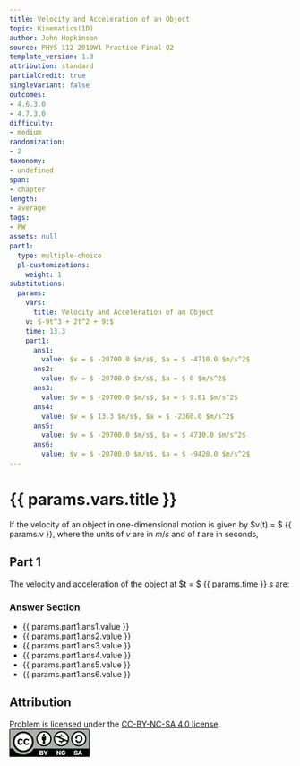 ```yaml
---
title: Velocity and Acceleration of an Object
topic: Kinematics(1D)
author: John Hopkinson
source: PHYS 112 2019W1 Practice Final Q2
template_version: 1.3
attribution: standard
partialCredit: true
singleVariant: false
outcomes:
- 4.6.3.0
- 4.7.3.0
difficulty:
- medium
randomization:
- 2
taxonomy:
- undefined
span:
- chapter
length:
- average
tags:
- PW
assets: null
part1:
  type: multiple-choice
  pl-customizations:
    weight: 1
substitutions:
  params:
    vars:
      title: Velocity and Acceleration of an Object
    v: $-9t^3 + 2t^2 + 9t$
    time: 13.3
    part1:
      ans1:
        value: $v = $ -20700.0 $m/s$, $a = $ -4710.0 $m/s^2$
      ans2:
        value: $v = $ -20700.0 $m/s$, $a = $ 0 $m/s^2$
      ans3:
        value: $v = $ -20700.0 $m/s$, $a = $ 9.81 $m/s^2$
      ans4:
        value: $v = $ 13.3 $m/s$, $a = $ -2360.0 $m/s^2$
      ans5:
        value: $v = $ -20700.0 $m/s$, $a = $ 4710.0 $m/s^2$
      ans6:
        value: $v = $ -20700.0 $m/s$, $a = $ -9420.0 $m/s^2$
---
```

# {{ params.vars.title }}
If the velocity of an object in one-dimensional motion is given by $v(t) = $ {{ params.v }}, where the units of $v$ are in $m/s$ and of $t$ are in seconds,

## Part 1

The velocity and acceleration of the object at $t = $ {{ params.time }} $s$ are:

### Answer Section

- {{ params.part1.ans1.value }}
- {{ params.part1.ans2.value }}
- {{ params.part1.ans3.value }}
- {{ params.part1.ans4.value }}
- {{ params.part1.ans5.value }}
- {{ params.part1.ans6.value }}

## Attribution

Problem is licensed under the [CC-BY-NC-SA 4.0 license](https://creativecommons.org/licenses/by-nc-sa/4.0/).<br> ![The Creative Commons 4.0 license requiring attribution-BY, non-commercial-NC, and share-alike-SA license.](https://raw.githubusercontent.com/firasm/bits/master/by-nc-sa.png)